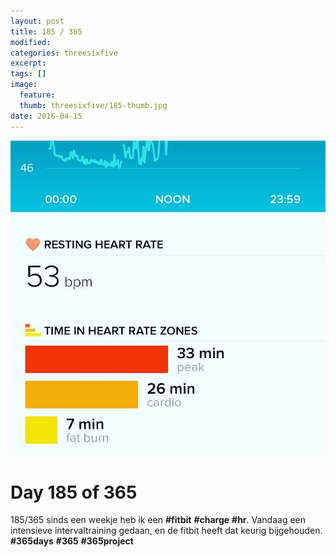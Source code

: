 ```yaml
---
layout: post
title: 185 / 365
modified:
categories: threesixfive
excerpt:
tags: []
image:
  feature: 
  thumb: threesixfive/185-thumb.jpg
date: 2016-04-15
---
```


![185](/images/threesixfive/185.jpg)

# Day 185 of 365

185/365 sinds een weekje heb ik een **\#fitbit** **\#charge** **\#hr**. Vandaag een intensieve intervaltraining gedaan, en de fitbit heeft dat keurig bijgehouden. **\#365days** **\#365** **\#365project**

